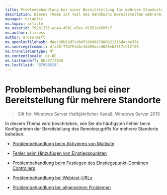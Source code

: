 ```yaml
---
title: Problembehandlung bei einer Bereitstellung für mehrere Standorte
description: Dieses Thema ist Teil des Handbuchs Bereitstellen mehrerer Remote Zugriffs Server in einer Bereitstellung mit mehreren Standorten in Windows Server 2016.
manager: brianlic
ms.topic: article
ms.assetid: f92b1335-ac4a-4501-a5ec-d1851e6f0fc7
ms.author: lizross
author: eross-msft
ms.openlocfilehash: d4ec26b02d7ceb0f28b8697088b21316dac4e374
ms.sourcegitcommit: dfa48f77b751dbc34409aced628eb2f17c912f08
ms.translationtype: MT
ms.contentlocale: de-DE
ms.lasthandoff: 08/07/2020
ms.locfileid: "87958518"
---
```

# <a name="troubleshoot-a-multisite-deployment"></a>Problembehandlung bei einer Bereitstellung für mehrere Standorte

>Gilt für: Windows Server (halbjährlicher Kanal), Windows Server 2016

In diesem Thema wird beschrieben, wie Sie die häufigsten Fehler beim Konfigurieren der Bereitstellung des Remotezugriffs für mehrere Standorte beheben.

-   [Problembehandlung beim Aktivieren von Multisite](Troubleshooting-Enabling-Multisite.md)

-   [Fehler beim Hinzufügen von Einstiegspunkten](Troubleshooting-Adding-Entry-Points.md)

-   [Problembehandlung beim Festlegen des Einstiegspunkt-Domänen Controllers](Troubleshooting-Setting-the-Entry-Point-Domain-Controller.md)

-   [Problembehandlung bei Webtest-URLs](Troubleshooting-Web-Probe-URLs.md)

-   [Problembehandlung bei allgemeinen Problemen](Troubleshooting-General-Issues.md)




